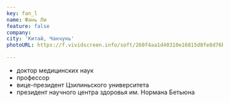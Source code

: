 ```yaml
---
key: fan_l
name: Фань Ли
feature: false
company: 
city: 'Китай, Чанчунь'
photoURL: https://f.vividscreen.info/soft/260f4aa1d40310e16815d8fe8d76ba35/China-Flag-320x240.jpg

---
```

- доктор медицинских наук
- профессор
- вице-президент Цзилиньского университета
- президент научного центра здоровья им. Нормана Бетьюна